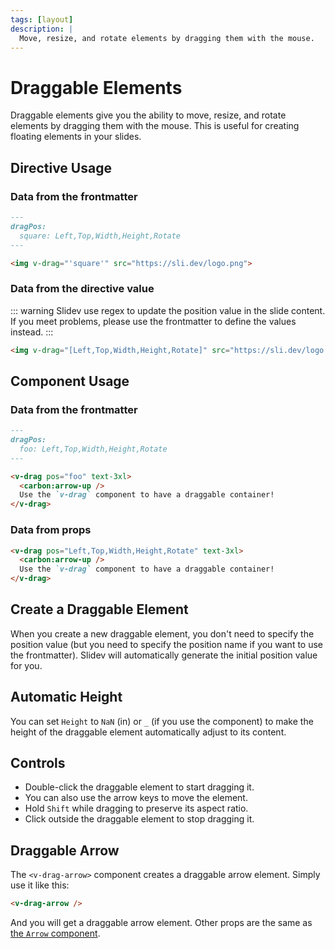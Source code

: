 ```yaml
---
tags: [layout]
description: |
  Move, resize, and rotate elements by dragging them with the mouse.
---
```


# Draggable Elements

Draggable elements give you the ability to move, resize, and rotate elements by dragging them with the mouse. This is useful for creating floating elements in your slides.

## Directive Usage

### Data from the frontmatter

```md
---
dragPos:
  square: Left,Top,Width,Height,Rotate
---

<img v-drag="'square'" src="https://sli.dev/logo.png">
```

### Data from the directive value

::: warning
Slidev use regex to update the position value in the slide content. If you meet problems, please use the frontmatter to define the values instead.
:::

```md
<img v-drag="[Left,Top,Width,Height,Rotate]" src="https://sli.dev/logo.png">
```

## Component Usage

### Data from the frontmatter

```md
---
dragPos:
  foo: Left,Top,Width,Height,Rotate
---

<v-drag pos="foo" text-3xl>
  <carbon:arrow-up />
  Use the `v-drag` component to have a draggable container!
</v-drag>
```

### Data from props

```md
<v-drag pos="Left,Top,Width,Height,Rotate" text-3xl>
  <carbon:arrow-up />
  Use the `v-drag` component to have a draggable container!
</v-drag>
```

## Create a Draggable Element

When you create a new draggable element, you don't need to specify the position value (but you need to specify the position name if you want to use the frontmatter). Slidev will automatically generate the initial position value for you.

## Automatic Height

You can set `Height` to `NaN` (in) or `_` (if you use the component) to make the height of the draggable element automatically adjust to its content.

## Controls

- Double-click the draggable element to start dragging it.
- You can also use the arrow keys to move the element.
- Hold `Shift` while dragging to preserve its aspect ratio.
- Click outside the draggable element to stop dragging it.

## Draggable Arrow

The `<v-drag-arrow>` component creates a draggable arrow element. Simply use it like this:

```md
<v-drag-arrow />
```

And you will get a draggable arrow element. Other props are the same as [the `Arrow` component](/builtin/components#arrow).

